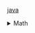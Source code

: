 
[java](java.md)

<details> <summary>Math </summary>



Method | Behavior | Example
-------|----------|--------
sqrt(x) | Square root | Math.sqrt(9.0);
pow(x,y) | $x^y$ | Math.pow(2.3,3.4);
abs | $\mid x \mid$ | Math.abs(-99.3);


- The modulo operator '%' evaluates the remainder of a division problem Example: `58 % 10 = 8`


</summary> </details>


